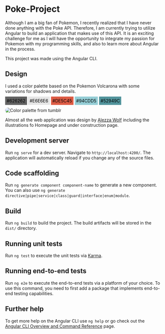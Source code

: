# Poke-Project

Although I am a big fan of Pokemon, I recently realized that I have never done anything with the Poke API. Therefore, I am currently trying to utilize Angular to build an application that makes use of this API. It is an exciting challenge for me as I will have the opportunity to integrate my passion for Pokemon with my programming skills, and also to learn more about Angular in the process.

This project was made using the Angular CLI.

## Design
I used a color palette based on the Pokemon Volcarona with some variations for shadows and details.
 
 <span style="color: black; background-color:#626262; padding:5px">#626262</span>
 <span style="color: black; background-color:#E6E6E6; padding:5px;">#E6E6E6</span>
 <span style="color: black; background-color:#DE5C45; padding:5px">#DE5C45</span>
 <span style="color: black; background-color:#94CDD5; padding:5px">#94CDD5</span>
 <span style="color: black; background-color:#52949C; padding:5px">#52949C</span>

<img src="https://64.media.tumblr.com/tumblr_m8yvzytvqc1qmiefs.png" alt="Color palette from tumblr" style="display:block;margin: 0 auto; border-radius: 10px"></img>

Almost all the web application was design by [Alezza Wolf](https://www.instagram.com/alezza_wolf/) including the illustrations fo Homepage and under construction page.
## Development server

Run `ng serve` for a dev server. Navigate to `http://localhost:4200/`. The application will automatically reload if you change any of the source files.

## Code scaffolding

Run `ng generate component component-name` to generate a new component. You can also use `ng generate directive|pipe|service|class|guard|interface|enum|module`.

## Build

Run `ng build` to build the project. The build artifacts will be stored in the `dist/` directory.

## Running unit tests

Run `ng test` to execute the unit tests via [Karma](https://karma-runner.github.io).

## Running end-to-end tests

Run `ng e2e` to execute the end-to-end tests via a platform of your choice. To use this command, you need to first add a package that implements end-to-end testing capabilities.

## Further help

To get more help on the Angular CLI use `ng help` or go check out the [Angular CLI Overview and Command Reference](https://angular.io/cli) page.
